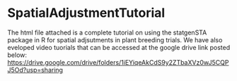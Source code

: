 # SpatialAdjustmentTutorial
The html file attached is a complete tutorial on using the statgenSTA package in R for spatial adjsutments in plant breeding trials. We have also eveloped video tuorials
that can be accessed at the google drive link posted below:
https://drive.google.com/drive/folders/1iEYiqeAkCdS9y2ZTbaXVz0wJ5CQPJ5Od?usp=sharing

